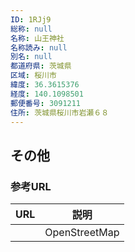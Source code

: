 ```yaml
---
ID: 1RJj9
総称: null
名称: 山王神社
名称読み: null
別名: null
都道府県: 茨城県
区域: 桜川市
緯度: 36.3615376
経度: 140.1098501
郵便番号: 3091211
住所: 茨城県桜川市岩瀬６８
---
```


## その他

### 参考URL

| URL | 説明          |
| --- | ------------- |
|     | OpenStreetMap |
